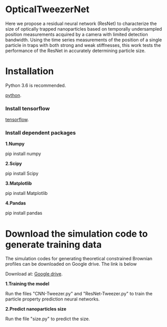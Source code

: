 # OpticalTweezerNet
Here we propose a residual neural network (ResNet) to characterize the size of optically trapped nanoparticles based on temporally undersampled position measurements acquired by a camera with limited detection bandwidth. Using the time series measurements of the position of a single particle in traps with both strong and weak stiffnesses, this work tests the performance of the ResNet in accurately determining particle size.

# Installation
Python 3.6 is recommended.


[python](https:www.python.org/).


### Install tensorflow


[tensorflow](https://www.tensorflow.org/).


### Install dependent packages
**1.Numpy**


pip install numpy


**2.Scipy**


pip install Scipy


**3.Matplotlib**


pip install Matplotlib


**4.Pandas**


pip install pandas


# Download the simulation code to generate training data
The simulation codes for generating theoretical constrained Brownian profiles can be downloaded on Google drive. The link is below


Download at: [Google drive](https://drive.google.com/drive/folders/1iSCFiVDbk9VcOxf4U-Y5a56myzIPHHSo).


**1.Training the model** 


Run the files "CNN-Tweezer.py" and "ResNet-Tweezer.py" to train the particle property prediction neural networks.


**2.Predict nanoparticles size**


Run the file "size.py" to predict the size.





